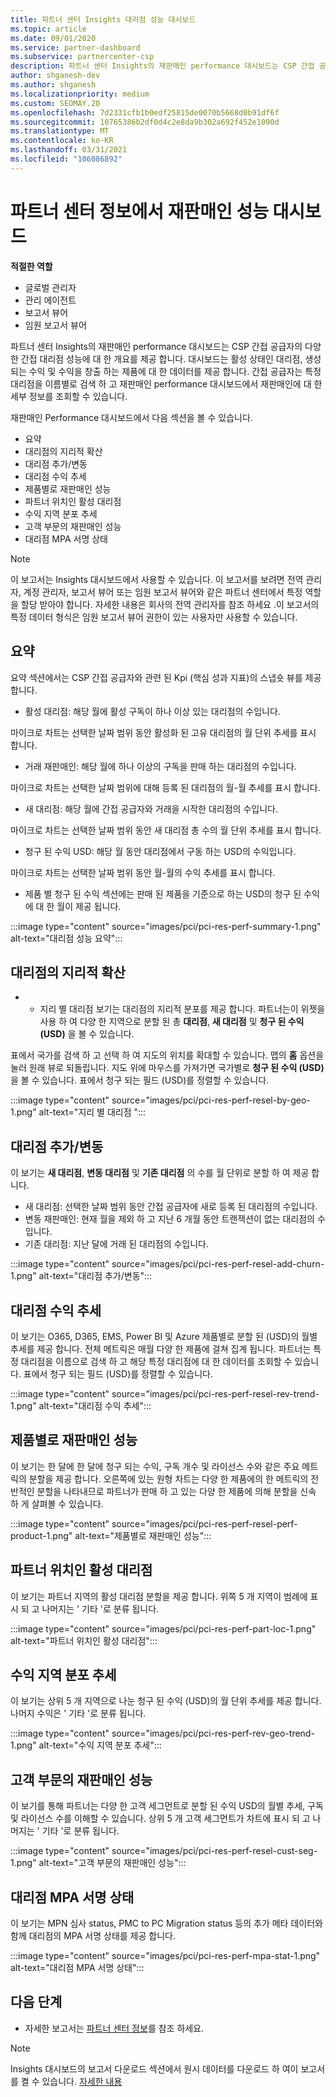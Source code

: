 ```yaml
---
title: 파트너 센터 Insights 대리점 성능 대시보드
ms.topic: article
ms.date: 09/01/2020
ms.service: partner-dashboard
ms.subservice: partnercenter-csp
description: 파트너 센터 Insights의 재판매인 performance 대시보드는 CSP 간접 공급자의 다양 한 간접 대리점 성능에 대 한 개요를 제공 합니다.
author: shganesh-dev
ms.author: shganesh
ms.localizationpriority: medium
ms.custom: SEOMAY.20
ms.openlocfilehash: 7d2331cfb1b0edf25815de0070b5668d0b91df6f
ms.sourcegitcommit: 10765386b2df0d4c2e8da9b302a692f452e1090d
ms.translationtype: MT
ms.contentlocale: ko-KR
ms.lasthandoff: 03/31/2021
ms.locfileid: "106086892"
---
```

# <a name="reseller-performance-dashboard-in-partner-center-insights"></a>파트너 센터 정보에서 재판매인 성능 대시보드

**적절한 역할**

- 글로벌 관리자
- 관리 에이전트
- 보고서 뷰어
- 임원 보고서 뷰어

파트너 센터 Insights의 재판매인 performance 대시보드는 CSP 간접 공급자의 다양 한 간접 대리점 성능에 대 한 개요를 제공 합니다. 대시보드는 활성 상태인 대리점, 생성 되는 수익 및 수익을 창출 하는 제품에 대 한 데이터를 제공 합니다. 간접 공급자는 특정 대리점을 이름별로 검색 하 고 재판매인 performance 대시보드에서 재판매인에 대 한 세부 정보를 조회할 수 있습니다.

재판매인 Performance 대시보드에서 다음 섹션을 볼 수 있습니다.

- 요약
- 대리점의 지리적 확산
- 대리점 추가/변동 
- 대리점 수익 추세 
- 제품별로 재판매인 성능
- 파트너 위치인 활성 대리점
- 수익 지역 분포 추세
- 고객 부문의 재판매인 성능
- 대리점 MPA 서명 상태

 > [!NOTE]
 > 이 보고서는 Insights 대시보드에서 사용할 수 있습니다. 이 보고서를 보려면 전역 관리자, 계정 관리자, 보고서 뷰어 또는 임원 보고서 뷰어와 같은 파트너 센터에서 특정 역할을 할당 받아야 합니다. 자세한 내용은 회사의 전역 관리자를 참조 하세요 .이 보고서의 특정 데이터 형식은 임원 보고서 뷰어 권한이 있는 사용자만 사용할 수 있습니다.

## <a name="summary"></a>요약

요약 섹션에서는 CSP 간접 공급자와 관련 된 Kpi (핵심 성과 지표)의 스냅숏 뷰를 제공 합니다.

- 활성 대리점: 해당 월에 활성 구독이 하나 이상 있는 대리점의 수입니다.

마이크로 차트는 선택한 날짜 범위 동안 활성화 된 고유 대리점의 월 단위 추세를 표시 합니다.

- 거래 재판매인: 해당 월에 하나 이상의 구독을 판매 하는 대리점의 수입니다. 

마이크로 차트는 선택한 날짜 범위에 대해 등록 된 대리점의 월-월 추세를 표시 합니다.

- 새 대리점: 해당 월에 간접 공급자와 거래을 시작한 대리점의 수입니다. 

마이크로 차트는 선택한 날짜 범위 동안 새 대리점 총 수의 월 단위 추세를 표시 합니다.

- 청구 된 수익 USD: 해당 월 동안 대리점에서 구동 하는 USD의 수익입니다. 

마이크로 차트는 선택한 날짜 범위 동안 월-월의 수익 추세를 표시 합니다.

- 제품 별 청구 된 수익 섹션에는 판매 된 제품을 기준으로 하는 USD의 청구 된 수익에 대 한 월이 제공 됩니다. 

:::image type="content" source="images/pci/pci-res-perf-summary-1.png" alt-text="대리점 성능 요약":::

## <a name="geographical-spread-of-resellers"></a>대리점의 지리적 확산

* * 지리 별 대리점 보기는 대리점의 지리적 분포를 제공 합니다. 파트너는이 위젯을 사용 하 여 다양 한 지역으로 분할 된 총 **대리점**, **새 대리점** 및 **청구 된 수익 (USD)** 을 볼 수 있습니다.

표에서 국가를 검색 하 고 선택 하 여 지도의 위치를 확대할 수 있습니다. 맵의 **홈** 옵션을 눌러 원래 뷰로 되돌립니다. 지도 위에 마우스를 가져가면 국가별로 **청구 된 수익 (USD)** 을 볼 수 있습니다. 표에서 청구 되는 필드 (USD)를 정렬할 수 있습니다.

:::image type="content" source="images/pci/pci-res-perf-resel-by-geo-1.png" alt-text="지리 별 대리점 ":::

## <a name="resellers-addchurns"></a>대리점 추가/변동

이 보기는 **새 대리점**, **변동 대리점** 및 **기존 대리점** 의 수를 월 단위로 분할 하 여 제공 합니다. 

- 새 대리점: 선택한 날짜 범위 동안 간접 공급자에 새로 등록 된 대리점의 수입니다.
- 변동 재판매인: 현재 월을 제외 하 고 지난 6 개월 동안 트랜잭션이 없는 대리점의 수입니다.
- 기존 대리점: 지난 달에 거래 된 대리점의 수입니다.

:::image type="content" source="images/pci/pci-res-perf-resel-add-churn-1.png" alt-text="대리점 추가/변동":::

## <a name="resellers-revenue-trend"></a>대리점 수익 추세 

이 보기는 O365, D365, EMS, Power BI 및 Azure 제품별로 분할 된 (USD)의 월별 추세를 제공 합니다. 전체 메트릭은 매월 다양 한 제품에 걸쳐 집계 됩니다. 파트너는 특정 대리점을 이름으로 검색 하 고 해당 특정 대리점에 대 한 데이터를 조회할 수 있습니다. 표에서 청구 되는 필드 (USD)를 정렬할 수 있습니다.

:::image type="content" source="images/pci/pci-res-perf-resel-rev-trend-1.png" alt-text="대리점 수익 추세":::

## <a name="reseller-performance-by-products"></a>제품별로 재판매인 성능

이 보기는 한 달에 한 달에 청구 되는 수익, 구독 개수 및 라이선스 수와 같은 주요 메트릭의 분할을 제공 합니다. 오른쪽에 있는 원형 차트는 다양 한 제품에의 한 메트릭의 전반적인 분할을 나타내므로 파트너가 판매 하 고 있는 다양 한 제품에 의해 분할을 신속 하 게 살펴볼 수 있습니다.

:::image type="content" source="images/pci/pci-res-perf-resel-perf-product-1.png" alt-text="제품별로 재판매인 성능":::

## <a name="active-resellers-by-partner-locations"></a>파트너 위치인 활성 대리점

이 보기는 파트너 지역의 활성 대리점 분할을 제공 합니다. 위쪽 5 개 지역이 범례에 표시 되 고 나머지는 ' 기타 '로 분류 됩니다.

:::image type="content" source="images/pci/pci-res-perf-part-loc-1.png" alt-text="파트너 위치인 활성 대리점":::

## <a name="revenue-geo-distribution-trend"></a>수익 지역 분포 추세

이 보기는 상위 5 개 지역으로 나눈 청구 된 수익 (USD)의 월 단위 추세를 제공 합니다.  나머지 수익은 ' 기타 '로 분류 됩니다.

:::image type="content" source="images/pci/pci-res-perf-rev-geo-trend-1.png" alt-text="수익 지역 분포 추세":::

## <a name="reseller-performance-by-customer-segment"></a>고객 부문의 재판매인 성능

이 보기를 통해 파트너는 다양 한 고객 세그먼트로 분할 된 수익 USD의 월별 추세, 구독 및 라이선스 수를 이해할 수 있습니다. 상위 5 개 고객 세그먼트가 차트에 표시 되 고 나머지는 ' 기타 '로 분류 됩니다.

:::image type="content" source="images/pci/pci-res-perf-resel-cust-seg-1.png" alt-text="고객 부문의 재판매인 성능":::

## <a name="reseller-mpa-signing-status"></a>대리점 MPA 서명 상태

이 보기는 MPN 심사 status, PMC to PC Migration status 등의 추가 메타 데이터와 함께 대리점의 MPA 서명 상태를 제공 합니다.

:::image type="content" source="images/pci/pci-res-perf-mpa-stat-1.png" alt-text="대리점 MPA 서명 상태":::

## <a name="next-steps"></a>다음 단계

- 자세한 보고서는 [파트너 센터 정보](partner-center-insights.md)를 참조 하세요.

>[!NOTE] 
> Insights 대시보드의 보고서 다운로드 섹션에서 원시 데이터를 다운로드 하 여이 보고서를 켤 수 있습니다. [자세한 내용](pci-download-reports.md) 
